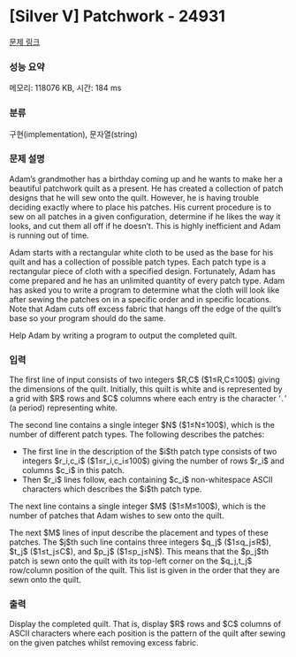 # [Silver V] Patchwork - 24931 

[문제 링크](https://www.acmicpc.net/problem/24931) 

### 성능 요약

메모리: 118076 KB, 시간: 184 ms

### 분류

구현(implementation), 문자열(string)

### 문제 설명

<p>Adam’s grandmother has a birthday coming up and he wants to make her a beautiful patchwork quilt as a present. He has created a collection of patch designs that he will sew onto the quilt. However, he is having trouble deciding exactly where to place his patches. His current procedure is to sew on all patches in a given configuration, determine if he likes the way it looks, and cut them all off if he doesn’t. This is highly inefficient and Adam is running out of time.</p>

<p>Adam starts with a rectangular white cloth to be used as the base for his quilt and has a collection of possible patch types. Each patch type is a rectangular piece of cloth with a specified design. Fortunately, Adam has come prepared and he has an unlimited quantity of every patch type. Adam has asked you to write a program to determine what the cloth will look like after sewing the patches on in a specific order and in specific locations. Note that Adam cuts off excess fabric that hangs off the edge of the quilt’s base so your program should do the same.</p>

<p>Help Adam by writing a program to output the completed quilt.</p>

### 입력 

 <p>The first line of input consists of two integers $R,C$ ($1≤R,C≤100$) giving the dimensions of the quilt. Initially, this quilt is white and is represented by a grid with $R$ rows and $C$ columns where each entry is the character ‘<code>.</code>’ (a period) representing white.</p>

<p>The second line contains a single integer $N$ ($1≤N≤100$), which is the number of different patch types. The following describes the patches:</p>

<ul>
	<li>The first line in the description of the $i$th patch type consists of two integers $r_i,c_i$ ($1≤r_i,c_i≤100$) giving the number of rows $r_i$ and columns $c_i$ in this patch.</li>
	<li>Then $r_i$ lines follow, each containing $c_i$ non-whitespace ASCII characters which describes the $i$th patch type.</li>
</ul>

<p>The next line contains a single integer $M$ ($1≤M≤100$), which is the number of patches that Adam wishes to sew onto the quilt.</p>

<p>The next $M$ lines of input describe the placement and types of these patches. The $j$th such line contains three integers $q_j$ ($1≤q_j≤R$), $t_j$ ($1≤t_j≤C$), and $p_j$ ($1≤p_j≤N$). This means that the $p_j$th patch is sewn onto the quilt with its top-left corner on the $q_j,t_j$ row/column position of the quilt. This list is given in the order that they are sewn onto the quilt.</p>

### 출력 

 <p>Display the completed quilt. That is, display $R$ rows and $C$ columns of ASCII characters where each position is the pattern of the quilt after sewing on the given patches whilst removing excess fabric.</p>

